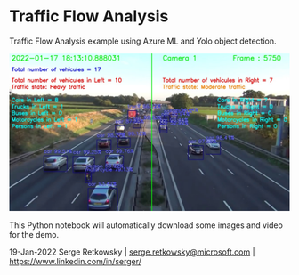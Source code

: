 # Traffic Flow Analysis

Traffic Flow Analysis example using Azure ML and Yolo object detection.

<img src = "processed_frame_5750.jpg">
  
This Python notebook will automatically download some images and video for the demo.

19-Jan-2022
Serge Retkowsky | serge.retkowsky@microsoft.com | https://www.linkedin.com/in/serger/
